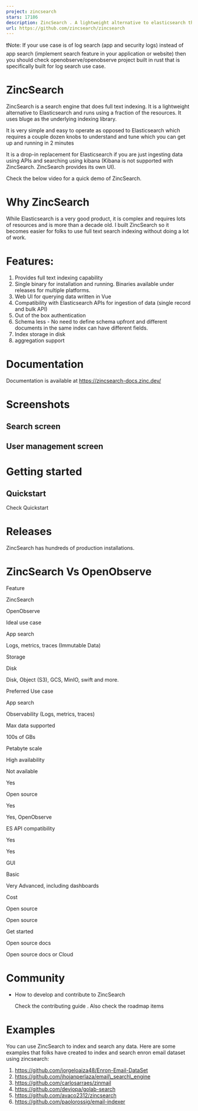 ```yaml
---
project: zincsearch
stars: 17186
description: ZincSearch . A lightweight alternative to elasticsearch that requires minimal resources, written in Go.
url: https://github.com/zincsearch/zincsearch
---
```


❗Note: If your use case is of log search (app and security logs) instead of app search (implement search feature in your application or website) then you should check openobserve/openobserve project built in rust that is specifically built for log search use case.

ZincSearch
==========

ZincSearch is a search engine that does full text indexing. It is a lightweight alternative to Elasticsearch and runs using a fraction of the resources. It uses bluge as the underlying indexing library.

It is very simple and easy to operate as opposed to Elasticsearch which requires a couple dozen knobs to understand and tune which you can get up and running in 2 minutes

It is a drop-in replacement for Elasticsearch if you are just ingesting data using APIs and searching using kibana (Kibana is not supported with ZincSearch. ZincSearch provides its own UI).

Check the below video for a quick demo of ZincSearch.

Why ZincSearch
==============

While Elasticsearch is a very good product, it is complex and requires lots of resources and is more than a decade old. I built ZincSearch so it becomes easier for folks to use full text search indexing without doing a lot of work.

Features:
=========

1.  Provides full text indexing capability
2.  Single binary for installation and running. Binaries available under releases for multiple platforms.
3.  Web UI for querying data written in Vue
4.  Compatibility with Elasticsearch APIs for ingestion of data (single record and bulk API)
5.  Out of the box authentication
6.  Schema less - No need to define schema upfront and different documents in the same index can have different fields.
7.  Index storage in disk
8.  aggregation support

Documentation
=============

Documentation is available at https://zincsearch-docs.zinc.dev/

Screenshots
===========

Search screen
-------------

User management screen
----------------------

Getting started
===============

Quickstart
----------

Check Quickstart

Releases
========

ZincSearch has hundreds of production installations.

ZincSearch Vs OpenObserve
=========================

Feature

ZincSearch

OpenObserve

Ideal use case

App search

Logs, metrics, traces (Immutable Data)

Storage

Disk

Disk, Object (S3), GCS, MinIO, swift and more.

Preferred Use case

App search

Observability (Logs, metrics, traces)

Max data supported

100s of GBs

Petabyte scale

High availability

Not available

Yes

Open source

Yes

Yes, OpenObserve

ES API compatibility

Yes

Yes

GUI

Basic

Very Advanced, including dashboards

Cost

Open source

Open source

Get started

Open source docs

Open source docs or Cloud

Community
=========

-   How to develop and contribute to ZincSearch
    
    Check the contributing guide . Also check the roadmap items
    

Examples
========

You can use ZincSearch to index and search any data. Here are some examples that folks have created to index and search enron email dataset using zincsearch:

1.  https://github.com/jorgeloaiza48/Enron-Email-DataSet
2.  https://github.com/jhojanperlaza/email\_search\_engine
3.  https://github.com/carlosarraes/zinmail
4.  https://github.com/devjopa/golab-search
5.  https://github.com/avaco2312/zincsearch
6.  https://github.com/paolorossig/email-indexer
